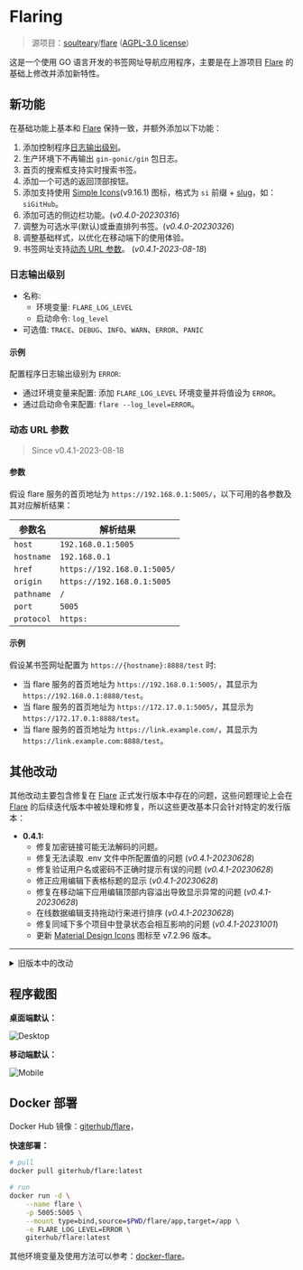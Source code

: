 # Flaring

> 源项目：[soulteary](https://github.com/soulteary)/[flare](https://github.com/soulteary/flare) ([AGPL-3.0 license](https://github.com/soulteary/flare/blob/main/LICENSE))

这是一个使用 GO 语言开发的书签网址导航应用程序，主要是在上游项目 [Flare](https://github.com/soulteary/flare) 的基础上修改并添加新特性。

## 新功能

在基础功能上基本和 [Flare](https://github.com/soulteary/flare) 保持一致，并额外添加以下功能：

1. 添加控制程序[日志输出级别](#日志输出级别)。
1. 生产环境下不再输出 `gin-gonic/gin` 包日志。
1. 首页的搜索框支持实时搜索书签。
1. 添加一个可选的返回顶部按钮。
1. 添加支持使用 [Simple Icons](https://simpleicons.org/)(v9.16.1) 图标，格式为 `si` 前缀 + [slug](https://github.com/simple-icons/simple-icons/blob/master/slugs.md)，如：`siGitHub`。
1. 添加可选的侧边栏功能。(_v0.4.0-20230316_)
1. 调整为可选水平(默认)或垂直排列书签。(_v0.4.0-20230326_)
1. 调整基础样式，以优化在移动端下的使用体验。
1. 书签网址支持[动态 URL 参数](#动态-url-参数)。 (_v0.4.1-2023-08-18_)

### 日志输出级别

- 名称:
  - 环境变量: `FLARE_LOG_LEVEL`
  - 启动命令: `log_level`
- 可选值: `TRACE`、`DEBUG`、`INFO`、`WARN`、`ERROR`、`PANIC`

#### 示例

配置程序日志输出级别为 `ERROR`:

- 通过环境变量来配置: 添加 `FLARE_LOG_LEVEL` 环境变量并将值设为 `ERROR`。
- 通过启动命令来配置: `flare --log_level=ERROR`。

### 动态 URL 参数

> Since v0.4.1-2023-08-18

#### 参数

假设 flare 服务的首页地址为 `https://192.168.0.1:5005/`，以下可用的各参数及其对应解析结果：

| 参数名 | 解析结果 |
| --- | --- |
| `host` | `192.168.0.1:5005` |
| `hostname` | `192.168.0.1` |
| `href` | `https://192.168.0.1:5005/` |
| `origin` | `https://192.168.0.1:5005` |
| `pathname` | `/` |
| `port` | `5005` |
| `protocol` | `https:` |

#### 示例

假设某书签网址配置为 `https://{hostname}:8888/test` 时:

- 当 flare 服务的首页地址为 `https://192.168.0.1:5005/`，其显示为 `https://192.168.0.1:8888/test`。
- 当 flare 服务的首页地址为 `https://172.17.0.1:5005/`，其显示为 `https://172.17.0.1:8888/test`。
- 当 flare 服务的首页地址为 `https://link.example.com/`，其显示为 `https://link.example.com:8888/test`。

## 其他改动

其他改动主要包含修复在 [Flare](https://github.com/soulteary/flare) 正式发行版本中存在的问题，这些问题理论上会在 [Flare](https://github.com/soulteary/flare) 的后续迭代版本中被处理和修复，所以这些更改基本只会针对特定的发行版本：

- **0.4.1:**
  - 修复加密链接可能无法解码的问题。
  - 修复无法读取 .env 文件中所配置值的问题 (_v0.4.1-20230628_)
  - 修复验证用户名或密码不正确时提示有误的问题 (_v0.4.1-20230628_)
  - 修正应用编辑下表格标题的显示 (_v0.4.1-20230628_)
  - 修复在移动端下应用编辑顶部内容溢出导致显示异常的问题 (_v0.4.1-20230628_)
  - 在线数据编辑支持拖动行来进行排序 (_v0.4.1-20230628_)
  - 修复同域下多个项目中登录状态会相互影响的问题 (_v0.4.1-20231001_)
  - 更新 [Material Design Icons](https://materialdesignicons.com/) 图标至 v7.2.96 版本。

---

<details>
<summary>旧版本中的改动</summary>

- **0.4.0:**
  - 修复应用程序在 Windows 环境下生成图标路径不正确导致图标无法显示的问题。
  - 修复界面设置中保存大小写设置的值显示异常的问题。
  - 修复在没有分类时书签显示异常的问题。
  - 修复子页面下设置按钮显示异常的问题。(_v0.4.0-20230314_)
  - 修复子页面下的按钮无法通过设置隐藏的问题。(_v0.4.0-20230314_)
  - 更新 [Material Design Icons](https://materialdesignicons.com/) 图标至 v7.2.96 版本。

</details>

## 程序截图

**桌面端默认：**

![Desktop](https://gcore.jsdelivr.net/gh/LightAPIs/PicGoImg@master/img/202303162130685.jpg)

**移动端默认：**

![Mobile](https://gcore.jsdelivr.net/gh/LightAPIs/PicGoImg@master/img/202303162131742.jpg)

## Docker 部署

Docker Hub 镜像：[giterhub/flare](https://hub.docker.com/r/giterhub/flare)，

**快速部署：**

```sh
# pull
docker pull giterhub/flare:latest

# run
docker run -d \
    --name flare \
    -p 5005:5005 \
    --mount type=bind,source=$PWD/flare/app,target=/app \
    -e FLARE_LOG_LEVEL=ERROR \
    giterhub/flare:latest
```

其他环境变量及使用方法可以参考：[docker-flare](https://github.com/soulteary/docker-flare)。

